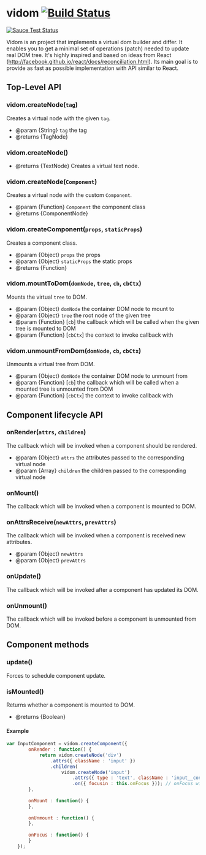# vidom [![Build Status](https://secure.travis-ci.org/dfilatov/vidom.png)](http://travis-ci.org/dfilatov/vidom)
[![Sauce Test Status](https://saucelabs.com/browser-matrix/dfilatov81.svg)](https://saucelabs.com/u/dfilatov81)

Vidom is an project that implements a virtual dom builder and differ. It enables you to get a minimal set of operations (patch) needed to update real DOM tree. It's highly inspired and based on ideas from React (http://facebook.github.io/react/docs/reconciliation.html). Its main goal is to provide as fast as possible implementation with API similar to React.

## Top-Level API

### vidom.createNode(`tag`)
Creates a virtual node with the given `tag`.
* @param {String} `tag` the tag
* @returns {TagNode}

### vidom.createNode()
* @returns {TextNode}
Creates a virtual text node.

### vidom.createNode(`Component`)
Creates a virtual node with the custom `Component`.
* @param {Function} `Component` the component class 
* @returns {ComponentNode}

### vidom.createComponent(`props`, `staticProps`)
Creates a component class.
* @param {Object} `props` the props
* @param {Object} `staticProps` the static props
* @returns {Function}

### vidom.mountToDom(`domNode`, `tree`, `cb`, `cbCtx`)
Mounts the virtual `tree` to DOM.
 * @param {Object} `domNode` the container DOM node to mount to
 * @param {Object} `tree` the root node of the given tree
 * @param {Function} [`cb`] the callback which will be called when the given tree is mounted to DOM
 * @param {Function} [`cbСtx`] the context to invoke callback with

### vidom.unmountFromDom(`domNode`, `cb`, `cbCtx`)
Unmounts a virtual tree from DOM.
 * @param {Object} `domNode` the container DOM node to unmount from
 * @param {Function} [`cb`] the callback which will be called when a mounted tree is unmounted from DOM
 * @param {Function} [`cbСtx`] the context to invoke callback with

## Component lifecycle API

### onRender(`attrs`, `children`)
The callback which will be invoked when a component should be rendered.
* @param {Object} `attrs` the attributes passed to the corresponding virtual node
* @param {Array} `children` the children passed to the corresponding virtual node 

### onMount()
The callback which will be invoked when a component is mounted to DOM.

### onAttrsReceive(`newAttrs`, `prevAttrs`)
The callback which will be invoked when a component is received new attributes.
* @param {Object} `newAttrs`
* @param {Object} `prevAttrs`

### onUpdate()
The callback which will be invoked after a component has updated its DOM.

### onUnmount()
The callback which will be invoked before a component is unmounted from DOM.

## Component methods

### update()
Forces to schedule component update.

### isMounted()
Returns whether a component is mounted to DOM.
* @returns {Boolean} 

#### Example
```js
var InputComponent = vidom.createComponent({
        onRender : function() {
            return vidom.createNode('div')
                .attrs({ className : 'input' })
                .children(
                    vidom.createNode('input')
                        .attrs({ type : 'text', className : 'input__control' })
                        .on({ focusin : this.onFocus })); // onFocus will be invoked in component context
        },
        
        onMount : function() {
        },
        
        onUnmount : function() {
        },
        
        onFocus : function() {
        }
    });
```
